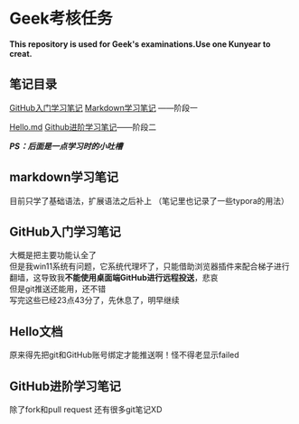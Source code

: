 # Geek考核任务
**This repository is used for Geek's examinations.Use one Kunyear to creat.**

## 笔记目录

[GitHub入门学习笔记](https://github.com/chlorine22/Tasks/blob/main/阶段1学习笔记/GitHub入门学习笔记.md) [Markdown学习笔记](https://github.com/chlorine22/Tasks/blob/main/阶段1学习笔记/Markdown学习笔记.md) ——阶段一<br>

[Hello.md](https://github.com/chlorine22/Tasks/blob/main/阶段2学习笔记/Hello.md) [Github进阶学习笔记](https://github.com/chlorine22/Tasks/blob/main/阶段2学习笔记/Github进阶学习笔记.md)——阶段二<br>





***PS：后面是一点学习时的小吐槽***

## markdown学习笔记

目前只学了基础语法，扩展语法之后补上
（笔记里也记录了一些typora的用法）

## GitHub入门学习笔记
大概是把主要功能认全了<br>
但是我win11系统有问题，它系统代理坏了，只能借助浏览器插件来配合梯子进行翻墙，这导致我**不能使用桌面端GitHub进行远程投送**，悲哀<br>
但是git推送还能用，还不错<br>
写完这些已经23点43分了，先休息了，明早继续<br>

## Hello文档

原来得先把git和GitHub账号绑定才能推送啊！怪不得老显示failed

## GitHub进阶学习笔记

除了fork和pull request 还有很多git笔记XD
